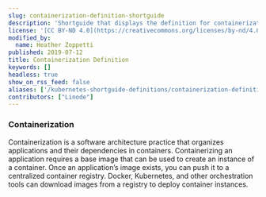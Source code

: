 ```yaml
---
slug: containerization-definition-shortguide
description: 'Shortguide that displays the definition for containerization.'
license: '[CC BY-ND 4.0](https://creativecommons.org/licenses/by-nd/4.0)'
modified_by:
  name: Heather Zoppetti
published: 2019-07-12
title: Containerization Definition
keywords: []
headless: true
show_on_rss_feed: false
aliases: ['/kubernetes-shortguide-definitions/containerization-definition-shortguide/']
contributors: ["Linode"]
---
```


### Containerization

Containerization is a software architecture practice that organizes applications and their dependencies in containers. Containerizing an application requires a base image that can be used to create an instance of a container. Once an application’s image exists, you can push it to a centralized container registry. Docker, Kubernetes, and other orchestration tools can download images from a registry to deploy container instances.
